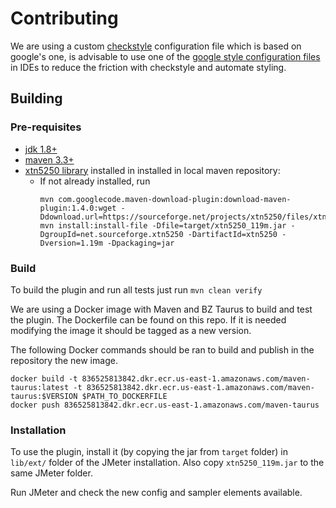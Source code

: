 # Contributing

We are using a custom [checkstyle](http://checkstyle.sourceforge.net/index.html) configuration file which is based on google's one, is advisable to use one of the [google style configuration files](https://github.com/google/styleguide) in IDEs to reduce the friction with checkstyle and automate styling.

## Building

### Pre-requisites

- [jdk 1.8+](http://www.oracle.com/technetwork/java/javase/downloads/index.html)
- [maven 3.3+](https://maven.apache.org/)
- [xtn5250 library](https://sourceforge.net/projects/xtn5250/) installed in installed in local maven repository:
  - If not already installed, run 
    ```
    mvn com.googlecode.maven-download-plugin:download-maven-plugin:1.4.0:wget -Ddownload.url=https://sourceforge.net/projects/xtn5250/files/xtn5250/1.19m/xtn5250_119m.jar
    mvn install:install-file -Dfile=target/xtn5250_119m.jar -DgroupId=net.sourceforge.xtn5250 -DartifactId=xtn5250 -Dversion=1.19m -Dpackaging=jar
    ```
### Build

To build the plugin and run all tests just run `mvn clean verify`

We are using a Docker image with Maven and BZ Taurus to build and test the plugin. The Dockerfile can be found on this repo.
If it is needed modifying the image it should be tagged as a new version.

The following Docker commands should be ran to build and publish in the repository the new image.
  ```
  docker build -t 836525813842.dkr.ecr.us-east-1.amazonaws.com/maven-taurus:latest -t 836525813842.dkr.ecr.us-east-1.amazonaws.com/maven-taurus:$VERSION $PATH_TO_DOCKERFILE
  docker push 836525813842.dkr.ecr.us-east-1.amazonaws.com/maven-taurus
  ```

### Installation

To use the plugin, install it (by copying the jar from `target` folder) in `lib/ext/` folder of the JMeter installation. Also copy `xtn5250_119m.jar` to the same JMeter folder.

Run JMeter and check the new config and sampler elements available.